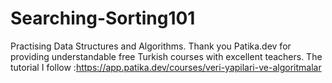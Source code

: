 # Searching-Sorting101
Practising Data Structures and Algorithms. Thank you Patika.dev for providing understandable free Turkish courses with excellent teachers. The tutorial I follow :https://app.patika.dev/courses/veri-yapilari-ve-algoritmalar

